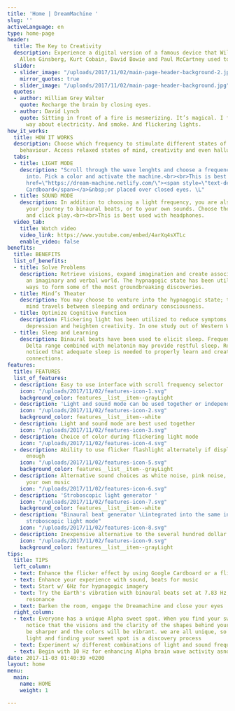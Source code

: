 ```yaml
---
title: 'Home | DreamMachine '
slug: ''
activeLanguage: en
type: home-page
header:
  title: The Key to Creativity
  description: Experience a digital version of a famous device that William Burroughs,
    Allen Ginsberg, Kurt Cobain, David Bowie and Paul McCartney used to enhance creativity.
  slider:
  - slider_image: "/uploads/2017/11/02/main-page-header-background-2.jpg"
    mirror_quotes: true
  - slider_image: "/uploads/2017/11/02/main-page-header-background.jpg"
  quotes:
  - author: William Grey Walter
    quote: Recharge the brain by closing eyes.
  - author: David Lynch
    quote: Sitting in front of a fire is mesmerizing. It’s magical. I feel the same
      way about electricity. And smoke. And flickering lights.
how_it_works:
  title: HOW IT WORKS
  description: Choose which frequency to stimulate different states of your brains
    behaviour. Access relaxed states of mind, creativity and even hallucinatory states
  tabs:
  - title: LIGHT MODE
    description: "Scroll through the wave lenghts and choose a frequency wave to tap
      into. Pick a color and activate the machine.<br><br>This is best used with&nbsp;<a
      href=\"https://dream-machine.netlify.com/\"><span style=\"text-decoration: underline;\">Google
      Cardboard</span></a>&nbsp;or placed over closed eyes. \L"
  - title: SOUND MODE
    description: In addition to choosing a light frequency, you are also able to set
      your journey to binaural beats, or to your own sounds. Choose the sound frequency
      and click play.<br><br>This is best used with headphones.
  video_tab:
    title: Watch video
    video_link: https://www.youtube.com/embed/4arXq4sXTLc
    enable_video: false
benefits:
  title: BENEFITS
  list_of_benefits:
  - title: Solve Problems
    description: Retrieve visions, expand imagination and create associations between
      an imaginary and verbal world. The hypnagogic state has been utilized in different
      ways to form some of the most groundbreaking discoveries.
  - title: Mind’s Theater
    description: You may choose to venture into the hypnagogic state; the place the
      mind travels between sleeping and ordinary consciousness.
  - title: Optimize Cognitive Function
    description: Flickering light has been utilized to reduce symptoms of ADHD, reduce
      depression and heighten creativity. In one study out of Western Washington University.
  - title: Sleep and Learning
    description: Binaural beats have been used to elicit sleep. Frequencies in the
      Delta range combined with melatonin may provide restful sleep. Researchers have
      noticed that adequate sleep is needed to properly learn and create positive
      connections.
features:
  title: FEATURES
  list_of_features:
  - description: Easy to use interface with scroll frequency selector
    icon: "/uploads/2017/11/02/features-icon-1.svg"
    background_color: features__list__item--grayLight
  - description: 'Light and sound mode can be used together or independently '
    icon: "/uploads/2017/11/02/features-icon-2.svg"
    background_color: features__list__item--white
  - description: Light and sound mode are best used together
    icon: "/uploads/2017/11/02/features-icon-3.svg"
  - description: Choice of color during flickering light mode
    icon: "/uploads/2017/11/02/features-icon-4.svg"
  - description: Ability to use flicker flashlight alternately if display is not bright
      enough
    icon: "/uploads/2017/11/02/features-icon-5.svg"
    background_color: features__list__item--grayLight
  - description: Alternative sound choices as white noise, pink noise, rain or choose
      your own music
    icon: "/uploads/2017/11/02/features-icon-6.svg"
  - description: 'Stroboscopic light generator '
    icon: "/uploads/2017/11/02/features-icon-7.svg"
    background_color: features__list__item--white
  - description: "Binaural beat generator \Lintegrated into the same interface as
      stroboscopic light mode"
    icon: "/uploads/2017/11/02/features-icon-8.svg"
  - description: Inexpensive alternative to the several hundred dollar mind machines
    icon: "/uploads/2017/11/02/features-icon-9.svg"
    background_color: features__list__item--grayLight
tips:
  title: TIPS
  left_column:
  - text: Enhance the flicker effect by using Google Cardboard or a flickering flashlight
  - text: Enhance your experience with sound, beats for music
  - text: Start w/ 6Hz for hypnagogic imagery
  - text: Try the Earth's vibration with binaural beats set at 7.83 Hz, i.e. the Schumann
      resonance
  - text: Darken the room, engage the Dreamachine and close your eyes
  right_column:
  - text: Everyone has a unique Alpha sweet spot. When you find your sweet spot, you’ll
      notice that the visions and the clarity of the shapes behind your eyes will
      be sharper and the colors will be vibrant. we are all unique, so using flickering
      light and finding your sweet spot is a discovery process
  - text: Experiment w/ different combinations of light and sound frequencie
  - text: Begin with 10 Hz for enhancing Alpha brain wave activity asnd boosting creativity
date: 2017-11-03 01:40:39 +0200
layout: home
menu:
  main:
    name: HOME
    weight: 1

---
```

